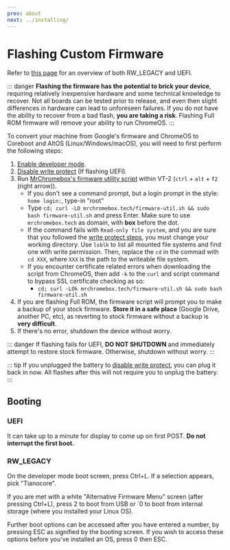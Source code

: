 ```yaml
---
prev: about
next: ../installing/
---
```


# Flashing Custom Firmware

Refer to [this page](about) for an overview of both RW_LEGACY and UEFI.

::: danger
**Flashing the firmware has the potential to brick your device**, requiring relatively inexpensive hardware and some technical knowledge to recover. Not all boards can be tested prior to release, and even then slight differences in hardware can lead to unforeseen failures. If you do not have the ability to recover from a bad flash, **you are taking a risk**. Flashing Full ROM firmware will remove your ability to run ChromeOS.
:::

To convert your machine from Google's firmware and ChromeOS to Coreboot and AltOS (Linux/Windows/macOS), you will need to first perform the following steps:

1. [Enable developer mode](developer-mode.md).
2. [Disable write protect](write-protect.md) (If flashing UEFI).
3. Run [MrChromebox's firmware utility script](https://mrchromebox.tech/#fwscript) within VT-2 (`ctrl` + `alt` + `f2` (right arrow)).
   - If you don't see a command prompt, but a login prompt in the style: `home login:`, type-in "root"
   - Type `cd; curl -LO mrchromebox.tech/firmware-util.sh && sudo bash firmware-util.sh` and press Enter. Make sure to use `mrchromebox.tech` as domain, with **box** before the dot.
   - If the command fails with `Read-only file system`, and you are sure that you followed the [write protect steps](write-protect.md), you must change your working directory. Use `lsblk` to list all mounted file systems and find one with write permission. Then, replace the `cd` in the commad with `cd XXX`, where `XXX` is the path to the writeable file system.
   - If you encounter certificate related errors when downloading the script from ChromeOS, then add `-k` to the `curl` and script command to bypass SSL certificate checking as so:
     - `cd; curl -LOk mrchromebox.tech/firmware-util.sh && sudo bash firmware-util.sh`
4. If you are flashing Full ROM, the firmware script will prompt you to make a backup of your stock firmware. **Store it in a safe place** (Google Drive, another PC, etc), as reverting to stock firmware without a backup is **very difficult**.
5. If there's no error, shutdown the device without worry.

::: danger
If flashing fails for UEFI, **DO NOT SHUTDOWN** and immediately attempt to restore stock firmware.
Otherwise, shutdown without worry.
:::

::: tip
If you unplugged the battery to [disable write protect](battery.md), you can plug it back in now. All flashes after this will not require you to unplug the battery.
:::

## Booting

### UEFI

It can take up to a minute for display to come up on first POST. **Do not interrupt the first boot.**

### RW_LEGACY

On the developer mode boot screen, press Ctrl+L. If a selection appears, pick "Tianocore".

If you are met with a white "Alternative Firmware Menu" screen (after pressing Ctrl+L), press 2 to boot from USB or `0 to boot from internal storage (where you installed your Linux OS).

Further boot options can be accessed after you have entered a number, by pressing ESC as signified by the booting screen. If you wish to access these options before you've installed an OS, press 0 then ESC.
